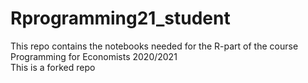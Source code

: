 # Rprogramming21_student
This repo contains the notebooks needed for the R-part of the course Programming for Economists 2020/2021  
This is a forked repo